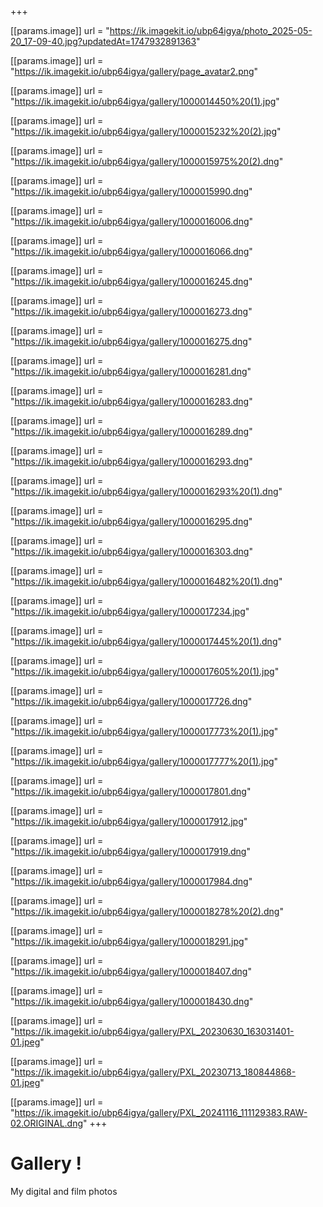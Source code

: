 +++

[[params.image]]
url = "https://ik.imagekit.io/ubp64igya/photo_2025-05-20_17-09-40.jpg?updatedAt=1747932891363"

[[params.image]]
url = "https://ik.imagekit.io/ubp64igya/gallery/page_avatar2.png"

[[params.image]]
url = "https://ik.imagekit.io/ubp64igya/gallery/1000014450%20(1).jpg"

[[params.image]]
url = "https://ik.imagekit.io/ubp64igya/gallery/1000015232%20(2).jpg"

[[params.image]]
url = "https://ik.imagekit.io/ubp64igya/gallery/1000015975%20(2).dng"

[[params.image]]
url = "https://ik.imagekit.io/ubp64igya/gallery/1000015990.dng"

[[params.image]]
url = "https://ik.imagekit.io/ubp64igya/gallery/1000016006.dng"

[[params.image]]
url = "https://ik.imagekit.io/ubp64igya/gallery/1000016066.dng"

[[params.image]]
url = "https://ik.imagekit.io/ubp64igya/gallery/1000016245.dng"

[[params.image]]
url = "https://ik.imagekit.io/ubp64igya/gallery/1000016273.dng"

[[params.image]]
url = "https://ik.imagekit.io/ubp64igya/gallery/1000016275.dng"

[[params.image]]
url = "https://ik.imagekit.io/ubp64igya/gallery/1000016281.dng"

[[params.image]]
url = "https://ik.imagekit.io/ubp64igya/gallery/1000016283.dng"

[[params.image]]
url = "https://ik.imagekit.io/ubp64igya/gallery/1000016289.dng"

[[params.image]]
url = "https://ik.imagekit.io/ubp64igya/gallery/1000016293.dng"

[[params.image]]
url = "https://ik.imagekit.io/ubp64igya/gallery/1000016293%20(1).dng"

[[params.image]]
url = "https://ik.imagekit.io/ubp64igya/gallery/1000016295.dng"

[[params.image]]
url = "https://ik.imagekit.io/ubp64igya/gallery/1000016303.dng"

[[params.image]]
url = "https://ik.imagekit.io/ubp64igya/gallery/1000016482%20(1).dng"

[[params.image]]
url = "https://ik.imagekit.io/ubp64igya/gallery/1000017234.jpg"

[[params.image]]
url = "https://ik.imagekit.io/ubp64igya/gallery/1000017445%20(1).dng"

[[params.image]]
url = "https://ik.imagekit.io/ubp64igya/gallery/1000017605%20(1).jpg"

[[params.image]]
url = "https://ik.imagekit.io/ubp64igya/gallery/1000017726.dng"

[[params.image]]
url = "https://ik.imagekit.io/ubp64igya/gallery/1000017773%20(1).jpg"

[[params.image]]
url = "https://ik.imagekit.io/ubp64igya/gallery/1000017777%20(1).jpg"

[[params.image]]
url = "https://ik.imagekit.io/ubp64igya/gallery/1000017801.dng"

[[params.image]]
url = "https://ik.imagekit.io/ubp64igya/gallery/1000017912.jpg"

[[params.image]]
url = "https://ik.imagekit.io/ubp64igya/gallery/1000017919.dng"

[[params.image]]
url = "https://ik.imagekit.io/ubp64igya/gallery/1000017984.dng"

[[params.image]]
url = "https://ik.imagekit.io/ubp64igya/gallery/1000018278%20(2).dng"

[[params.image]]
url = "https://ik.imagekit.io/ubp64igya/gallery/1000018291.jpg"

[[params.image]]
url = "https://ik.imagekit.io/ubp64igya/gallery/1000018407.dng"

[[params.image]]
url = "https://ik.imagekit.io/ubp64igya/gallery/1000018430.dng"

[[params.image]]
url = "https://ik.imagekit.io/ubp64igya/gallery/PXL_20230630_163031401-01.jpeg"

[[params.image]]
url = "https://ik.imagekit.io/ubp64igya/gallery/PXL_20230713_180844868-01.jpeg"

[[params.image]]
url = "https://ik.imagekit.io/ubp64igya/gallery/PXL_20241116_111129383.RAW-02.ORIGINAL.dng"
+++

# Gallery !
My digital and film photos

